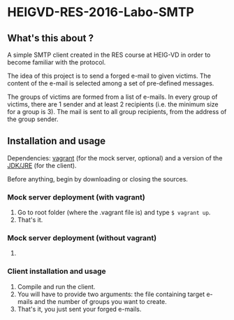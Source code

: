 # HEIGVD-RES-2016-Labo-SMTP

## What's this about ?
A simple SMTP client created in the RES course at HEIG-VD in order to become familiar with the protocol.

The idea of this project is to send a forged e-mail to given victims. The content of the e-mail is selected among a set of pre-defined messages.

The groups of victims are formed from a list of e-mails. In every group of victims, there are 1 sender and at least 2 recipients (i.e. the minimum size for a group is 3). The mail is sent to all group recipients, from the address of the group sender.

## Installation and usage

Dependencies: [vagrant](https://www.vagrantup.com/) (for the mock server, optional) and a version of the [JDK/JRE](https://www.oracle.com/technetwork/java/javase/downloads/index.html) (for the client).

Before anything, begin by downloading or closing the sources.

### Mock server deployment (with vagrant)
1. Go to root folder (where the .vagrant file is) and type `$ vagrant up`.
2. That's it.

### Mock server deployment (without vagrant)
1. 

### Client installation and usage
1. Compile and run the client.
2. You will have to provide two arguments: the file containing target e-mails and the number of groups you want to create.
3. That's it, you just sent your forged e-mails.
